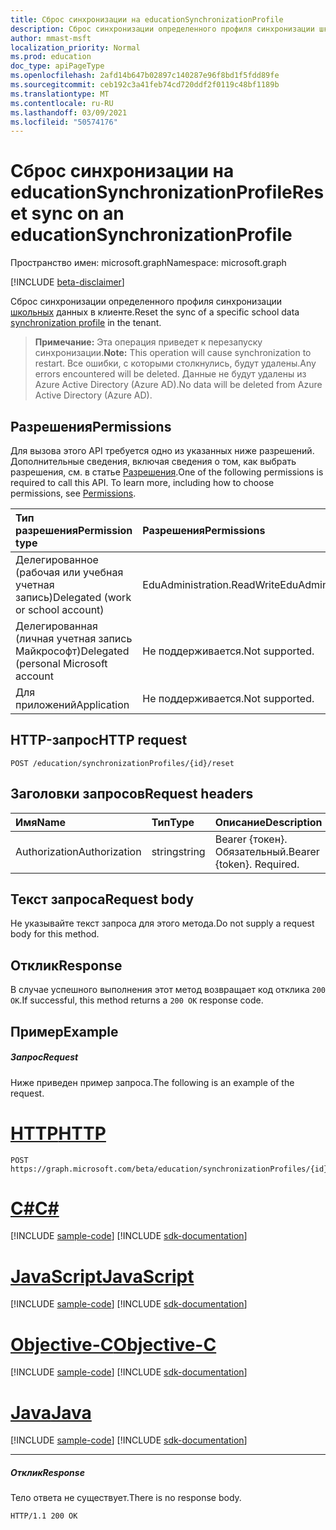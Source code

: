 ```yaml
---
title: Сброс синхронизации на educationSynchronizationProfile
description: Сброс синхронизации определенного профиля синхронизации школьных данных в клиенте.
author: mmast-msft
localization_priority: Normal
ms.prod: education
doc_type: apiPageType
ms.openlocfilehash: 2afd14b647b02897c140287e96f8bd1f5fdd89fe
ms.sourcegitcommit: ceb192c3a41feb74cd720ddf2f0119c48bf1189b
ms.translationtype: MT
ms.contentlocale: ru-RU
ms.lasthandoff: 03/09/2021
ms.locfileid: "50574176"
---
```

# <a name="reset-sync-on-an-educationsynchronizationprofile"></a><span data-ttu-id="e1cd6-103">Сброс синхронизации на educationSynchronizationProfile</span><span class="sxs-lookup"><span data-stu-id="e1cd6-103">Reset sync on an educationSynchronizationProfile</span></span>

<span data-ttu-id="e1cd6-104">Пространство имен: microsoft.graph</span><span class="sxs-lookup"><span data-stu-id="e1cd6-104">Namespace: microsoft.graph</span></span>

[!INCLUDE [beta-disclaimer](../../includes/beta-disclaimer.md)]

<span data-ttu-id="e1cd6-105">Сброс синхронизации определенного профиля синхронизации [школьных](../resources/educationsynchronizationprofile.md) данных в клиенте.</span><span class="sxs-lookup"><span data-stu-id="e1cd6-105">Reset the sync of a specific school data [synchronization profile](../resources/educationsynchronizationprofile.md) in the tenant.</span></span>

> <span data-ttu-id="e1cd6-106">**Примечание:** Эта операция приведет к перезапуску синхронизации.</span><span class="sxs-lookup"><span data-stu-id="e1cd6-106">**Note:** This operation will cause synchronization to restart.</span></span> <span data-ttu-id="e1cd6-107">Все ошибки, с которыми столкнулись, будут удалены.</span><span class="sxs-lookup"><span data-stu-id="e1cd6-107">Any errors encountered will be deleted.</span></span> <span data-ttu-id="e1cd6-108">Данные не будут удалены из Azure Active Directory (Azure AD).</span><span class="sxs-lookup"><span data-stu-id="e1cd6-108">No data will be deleted from Azure Active Directory (Azure AD).</span></span> 

## <a name="permissions"></a><span data-ttu-id="e1cd6-109">Разрешения</span><span class="sxs-lookup"><span data-stu-id="e1cd6-109">Permissions</span></span>
<span data-ttu-id="e1cd6-p102">Для вызова этого API требуется одно из указанных ниже разрешений. Дополнительные сведения, включая сведения о том, как выбрать разрешения, см. в статье [Разрешения](/graph/permissions-reference).</span><span class="sxs-lookup"><span data-stu-id="e1cd6-p102">One of the following permissions is required to call this API. To learn more, including how to choose permissions, see [Permissions](/graph/permissions-reference).</span></span>

| <span data-ttu-id="e1cd6-112">Тип разрешения</span><span class="sxs-lookup"><span data-stu-id="e1cd6-112">Permission type</span></span> | <span data-ttu-id="e1cd6-113">Разрешения</span><span class="sxs-lookup"><span data-stu-id="e1cd6-113">Permissions</span></span> |
|:-----------|:----------|
| <span data-ttu-id="e1cd6-114">Делегированное (рабочая или учебная учетная запись)</span><span class="sxs-lookup"><span data-stu-id="e1cd6-114">Delegated (work or school account)</span></span> | <span data-ttu-id="e1cd6-115">EduAdministration.ReadWrite</span><span class="sxs-lookup"><span data-stu-id="e1cd6-115">EduAdministration.ReadWrite</span></span> |
|<span data-ttu-id="e1cd6-116">Делегированная (личная учетная запись Майкрософт)</span><span class="sxs-lookup"><span data-stu-id="e1cd6-116">Delegated (personal Microsoft account</span></span>|<span data-ttu-id="e1cd6-117">Не поддерживается.</span><span class="sxs-lookup"><span data-stu-id="e1cd6-117">Not supported.</span></span>|
|<span data-ttu-id="e1cd6-118">Для приложений</span><span class="sxs-lookup"><span data-stu-id="e1cd6-118">Application</span></span>|<span data-ttu-id="e1cd6-119">Не поддерживается.</span><span class="sxs-lookup"><span data-stu-id="e1cd6-119">Not supported.</span></span>|

## <a name="http-request"></a><span data-ttu-id="e1cd6-120">HTTP-запрос</span><span class="sxs-lookup"><span data-stu-id="e1cd6-120">HTTP request</span></span>
<!-- { "blockType": "ignored" } -->
```http
POST /education/synchronizationProfiles/{id}/reset
```

## <a name="request-headers"></a><span data-ttu-id="e1cd6-121">Заголовки запросов</span><span class="sxs-lookup"><span data-stu-id="e1cd6-121">Request headers</span></span>
| <span data-ttu-id="e1cd6-122">Имя</span><span class="sxs-lookup"><span data-stu-id="e1cd6-122">Name</span></span>       | <span data-ttu-id="e1cd6-123">Тип</span><span class="sxs-lookup"><span data-stu-id="e1cd6-123">Type</span></span> | <span data-ttu-id="e1cd6-124">Описание</span><span class="sxs-lookup"><span data-stu-id="e1cd6-124">Description</span></span>|
|:-----------|:------|:----------|
| <span data-ttu-id="e1cd6-125">Authorization</span><span class="sxs-lookup"><span data-stu-id="e1cd6-125">Authorization</span></span>  | <span data-ttu-id="e1cd6-126">string</span><span class="sxs-lookup"><span data-stu-id="e1cd6-126">string</span></span>  | <span data-ttu-id="e1cd6-p103">Bearer {токен}. Обязательный.</span><span class="sxs-lookup"><span data-stu-id="e1cd6-p103">Bearer {token}. Required.</span></span>  |

## <a name="request-body"></a><span data-ttu-id="e1cd6-129">Текст запроса</span><span class="sxs-lookup"><span data-stu-id="e1cd6-129">Request body</span></span>
<span data-ttu-id="e1cd6-130">Не указывайте текст запроса для этого метода.</span><span class="sxs-lookup"><span data-stu-id="e1cd6-130">Do not supply a request body for this method.</span></span>
## <a name="response"></a><span data-ttu-id="e1cd6-131">Отклик</span><span class="sxs-lookup"><span data-stu-id="e1cd6-131">Response</span></span>
<span data-ttu-id="e1cd6-132">В случае успешного выполнения этот метод возвращает код отклика `200 OK`.</span><span class="sxs-lookup"><span data-stu-id="e1cd6-132">If successful, this method returns a `200 OK` response code.</span></span>

## <a name="example"></a><span data-ttu-id="e1cd6-133">Пример</span><span class="sxs-lookup"><span data-stu-id="e1cd6-133">Example</span></span>
##### <a name="request"></a><span data-ttu-id="e1cd6-134">Запрос</span><span class="sxs-lookup"><span data-stu-id="e1cd6-134">Request</span></span>
<span data-ttu-id="e1cd6-135">Ниже приведен пример запроса.</span><span class="sxs-lookup"><span data-stu-id="e1cd6-135">The following is an example of the request.</span></span>

# <a name="http"></a>[<span data-ttu-id="e1cd6-136">HTTP</span><span class="sxs-lookup"><span data-stu-id="e1cd6-136">HTTP</span></span>](#tab/http)
<!-- {
  "blockType": "request",
  "name": "post_educationSynchronizationProfile_reset"
}-->
```http
POST https://graph.microsoft.com/beta/education/synchronizationProfiles/{id}/reset
```
# <a name="c"></a>[<span data-ttu-id="e1cd6-137">C#</span><span class="sxs-lookup"><span data-stu-id="e1cd6-137">C#</span></span>](#tab/csharp)
[!INCLUDE [sample-code](../includes/snippets/csharp/post-educationsynchronizationprofile-reset-csharp-snippets.md)]
[!INCLUDE [sdk-documentation](../includes/snippets/snippets-sdk-documentation-link.md)]

# <a name="javascript"></a>[<span data-ttu-id="e1cd6-138">JavaScript</span><span class="sxs-lookup"><span data-stu-id="e1cd6-138">JavaScript</span></span>](#tab/javascript)
[!INCLUDE [sample-code](../includes/snippets/javascript/post-educationsynchronizationprofile-reset-javascript-snippets.md)]
[!INCLUDE [sdk-documentation](../includes/snippets/snippets-sdk-documentation-link.md)]

# <a name="objective-c"></a>[<span data-ttu-id="e1cd6-139">Objective-C</span><span class="sxs-lookup"><span data-stu-id="e1cd6-139">Objective-C</span></span>](#tab/objc)
[!INCLUDE [sample-code](../includes/snippets/objc/post-educationsynchronizationprofile-reset-objc-snippets.md)]
[!INCLUDE [sdk-documentation](../includes/snippets/snippets-sdk-documentation-link.md)]

# <a name="java"></a>[<span data-ttu-id="e1cd6-140">Java</span><span class="sxs-lookup"><span data-stu-id="e1cd6-140">Java</span></span>](#tab/java)
[!INCLUDE [sample-code](../includes/snippets/java/post-educationsynchronizationprofile-reset-java-snippets.md)]
[!INCLUDE [sdk-documentation](../includes/snippets/snippets-sdk-documentation-link.md)]

---


##### <a name="response"></a><span data-ttu-id="e1cd6-141">Отклик</span><span class="sxs-lookup"><span data-stu-id="e1cd6-141">Response</span></span>

<span data-ttu-id="e1cd6-142">Тело ответа не существует.</span><span class="sxs-lookup"><span data-stu-id="e1cd6-142">There is no response body.</span></span>

<!-- {
  "blockType": "response",
  "name": "post_educationSynchronizationProfile_reset"
}-->
```http
HTTP/1.1 200 OK
```
<!-- uuid: 8fcb5dbc-d5aa-4681-8e31-b001d5168d79 
2015-10-25 14:57:30 UTC -->
<!-- {
  "type": "#page.annotation",
  "description": "Example",
  "keywords": "",
  "section": "documentation",
  "tocPath": "",
  "suppressions": [
  ]
}-->



